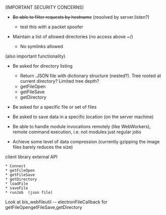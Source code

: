 (IMPORTANT SECURITY CONCERNS)
* ~~Be able to filter requests by hostname~~ (resolved by server.listen?)
    * test this with a packet spoofer

* Maintain a list of allowed directories (no access above ~/)
    * No symlinks allowed

(also important functionality)

* Be asked for directory listing 
	* Return .JSON file with dictionary structure (nested?). Tree rooted at current directory? Limited tree depth? 
	* getFileOpen
	* getFileSave
	* getDirectory

* Be asked for a specific file or set of files

* Be asked to save data in a specific location (on the server machine)

* Be able to handle module invocations remotely (like WebWorkers), remote command execution, i.e. not modules just regular jobs

* Achieve some level of data compression (currently gzipping the image files barely reduces the size)

client library external API

	* Connect
	* getFileOpen
	* getFileSave
	* getDirectory
	* loadFile
	* saveFile 
	* runJob  (json file)

Look at bis_webfileutil -- electronFileCallback for getFileOpengetFileSave,getDirectory